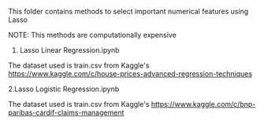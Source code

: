 This folder contains methods to select important numerical features using Lasso

NOTE: This methods are computationally expensive

1. Lasso Linear Regression.ipynb

The dataset used is train.csv from Kaggle's
https://www.kaggle.com/c/house-prices-advanced-regression-techniques

2.Lasso Logistic Regression.ipynb

The dataset used is train.csv from Kaggle's
https://www.kaggle.com/c/bnp-paribas-cardif-claims-management

